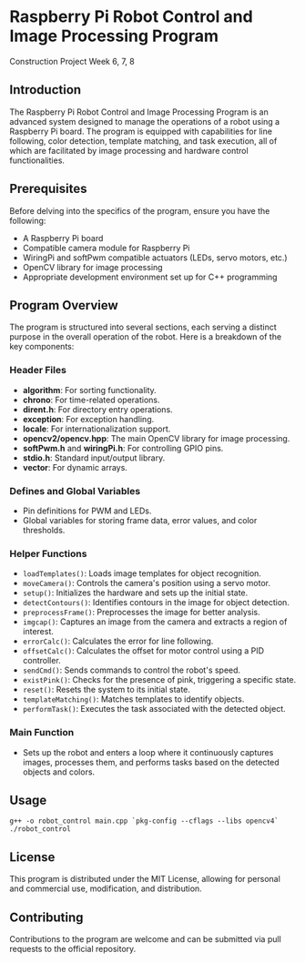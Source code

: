 # Raspberry Pi Robot Control and Image Processing Program
Construction Project Week 6, 7, 8

## Introduction
The Raspberry Pi Robot Control and Image Processing Program is an advanced system designed to manage the operations of a robot using a Raspberry Pi board. The program is equipped with capabilities for line following, color detection, template matching, and task execution, all of which are facilitated by image processing and hardware control functionalities.

## Prerequisites
Before delving into the specifics of the program, ensure you have the following:
- A Raspberry Pi board
- Compatible camera module for Raspberry Pi
- WiringPi and softPwm compatible actuators (LEDs, servo motors, etc.)
- OpenCV library for image processing
- Appropriate development environment set up for C++ programming

## Program Overview
The program is structured into several sections, each serving a distinct purpose in the overall operation of the robot. Here is a breakdown of the key components:

### Header Files
- **algorithm**: For sorting functionality.
- **chrono**: For time-related operations.
- **dirent.h**: For directory entry operations.
- **exception**: For exception handling.
- **locale**: For internationalization support.
- **opencv2/opencv.hpp**: The main OpenCV library for image processing.
- **softPwm.h** and **wiringPi.h**: For controlling GPIO pins.
- **stdio.h**: Standard input/output library.
- **vector**: For dynamic arrays.

### Defines and Global Variables
- Pin definitions for PWM and LEDs.
- Global variables for storing frame data, error values, and color thresholds.

### Helper Functions
- `loadTemplates()`: Loads image templates for object recognition.
- `moveCamera()`: Controls the camera's position using a servo motor.
- `setup()`: Initializes the hardware and sets up the initial state.
- `detectContours()`: Identifies contours in the image for object detection.
- `preprocessFrame()`: Preprocesses the image for better analysis.
- `imgcap()`: Captures an image from the camera and extracts a region of interest.
- `errorCalc()`: Calculates the error for line following.
- `offsetCalc()`: Calculates the offset for motor control using a PID controller.
- `sendCmd()`: Sends commands to control the robot's speed.
- `existPink()`: Checks for the presence of pink, triggering a specific state.
- `reset()`: Resets the system to its initial state.
- `templateMatching()`: Matches templates to identify objects.
- `performTask()`: Executes the task associated with the detected object.

### Main Function
- Sets up the robot and enters a loop where it continuously captures images, processes them, and performs tasks based on the detected objects and colors.

## Usage
```
g++ -o robot_control main.cpp `pkg-config --cflags --libs opencv4`
./robot_control
```

## License
This program is distributed under the MIT License, allowing for personal and commercial use, modification, and distribution.

## Contributing
Contributions to the program are welcome and can be submitted via pull requests to the official repository.

